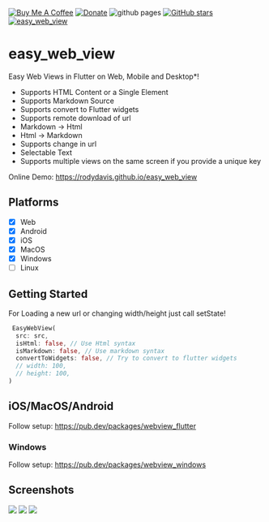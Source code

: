 [![Buy Me A Coffee](https://img.shields.io/badge/Donate-Buy%20Me%20A%20Coffee-yellow.svg)](https://www.buymeacoffee.com/rodydavis)
[![Donate](https://img.shields.io/badge/Donate-PayPal-green.svg)](https://www.paypal.com/cgi-bin/webscr?cmd=_s-xclick&hosted_button_id=WSH3GVC49GNNJ)
![github pages](https://github.com/rodydavis/easy_web_view/workflows/github%20pages/badge.svg)
[![GitHub stars](https://img.shields.io/github/stars/rodydavis/easy_web_view?color=blue)](https://github.com/rodydavis/easy_web_view)
[![easy_web_view](https://img.shields.io/pub/v/easy_web_view.svg)](https://pub.dev/packages/easy_web_view)

# easy_web_view

Easy Web Views in Flutter on Web, Mobile and Desktop\*!

- Supports HTML Content or a Single Element
- Supports Markdown Source
- Supports convert to Flutter widgets
- Supports remote download of url
- Markdown -> Html
- Html -> Markdown
- Supports change in url
- Selectable Text
- Supports multiple views on the same screen if you provide a unique key

Online Demo: https://rodydavis.github.io/easy_web_view

## Platforms

- [X] Web
- [X] Android
- [X] iOS
- [X] MacOS
- [X] Windows
- [ ] Linux

## Getting Started

For Loading a new url or changing width/height just call setState!

```dart
 EasyWebView(
  src: src,
  isHtml: false, // Use Html syntax
  isMarkdown: false, // Use markdown syntax
  convertToWidgets: false, // Try to convert to flutter widgets
  // width: 100,
  // height: 100,
)
```

## iOS/MacOS/Android

Follow setup: https://pub.dev/packages/webview_flutter

### Windows

Follow setup: https://pub.dev/packages/webview_windows

## Screenshots

![](https://github.com/rodydavis/easy_web_view/blob/master/doc/screenshots/mobile.png?raw=true)
![](https://github.com/rodydavis/easy_web_view/blob/master/doc/screenshots/web.png?raw=true)
![](https://github.com/rodydavis/easy_web_view/blob/master/doc/screenshots/windows.png?raw=true)

